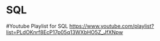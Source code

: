 # SQL

#Youtube Playlist for SQL
https://www.youtube.com/playlist?list=PLdOKnrf8EcP17p05q13WXbHO5Z_JfXNpw
